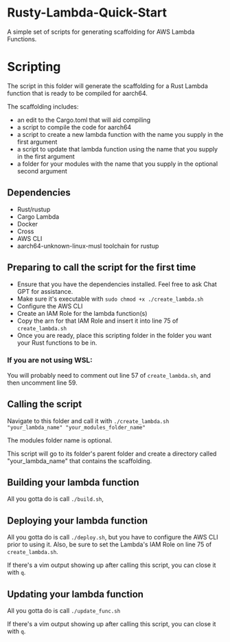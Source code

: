 # Rusty-Lambda-Quick-Start
A simple set of scripts for generating scaffolding for AWS Lambda Functions.

# Scripting
The script in this folder will generate the scaffolding for a Rust Lambda function that is ready to be compiled for aarch64.

The scaffolding includes:
* an edit to the Cargo.toml that will aid compiling
* a script to compile the code for aarch64
* a script to create a new lambda function with the name you supply in the first argument
* a script to update that lambda function using the name that you supply in the first argument
* a folder for your modules with the name that you supply in the optional second argument

## Dependencies
* Rust/rustup
* Cargo Lambda
* Docker
* Cross
* AWS CLI
* aarch64-unknown-linux-musl toolchain for rustup

## Preparing to call the script for the first time
* Ensure that you have the dependencies installed. Feel free to ask Chat GPT for assistance.
* Make sure it's executable with `sudo chmod +x ./create_lambda.sh`
* Configure the AWS CLI
* Create an IAM Role for the lambda function(s)
* Copy the arn for that IAM Role and insert it into line 75 of `create_lambda.sh`
* Once you are ready, place this scripting folder in the folder you want your Rust functions to be in.

### If you are not using WSL:
You will probably need to comment out line 57 of `create_lambda.sh`, and then uncomment line 59.

## Calling the script
Navigate to this folder and call it with `./create_lambda.sh "your_lambda_name" "your_modules_folder_name"`

The modules folder name is optional.

This script will go to its folder's parent folder and create a directory called "your_lambda_name" that contains the scaffolding.

## Building your lambda function
All you gotta do is call `./build.sh`, 

## Deploying your lambda function
All you gotta do is call `./deploy.sh`, but you have to configure the AWS CLI prior to using it. Also, be sure to set the Lambda's IAM Role on line 75 of `create_lambda.sh`.

If there's a vim output showing up after calling this script, you can close it with `q`.

## Updating your lambda function
All you gotta do is call `./update_func.sh`

If there's a vim output showing up after calling this script, you can close it with `q`.
